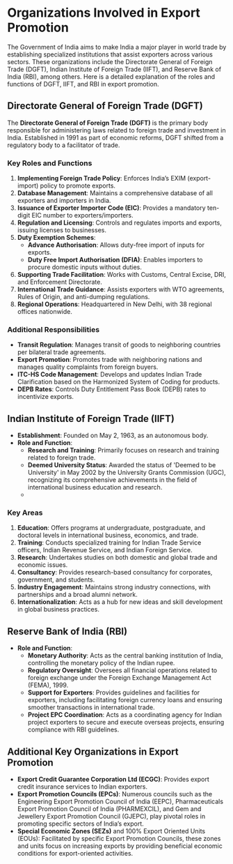 # Organizations Involved in Export Promotion

The Government of India aims to make India a major player in world trade by establishing specialized institutions that assist exporters across various sectors. These organizations include the Directorate General of Foreign Trade (DGFT), Indian Institute of Foreign Trade (IIFT), and Reserve Bank of India (RBI), among others. Here is a detailed explanation of the roles and functions of DGFT, IIFT, and RBI in export promotion.

## Directorate General of Foreign Trade (DGFT)

The **Directorate General of Foreign Trade (DGFT)** is the primary body responsible for administering laws related to foreign trade and investment in India. Established in 1991 as part of economic reforms, DGFT shifted from a regulatory body to a facilitator of trade.

### Key Roles and Functions
1. **Implementing Foreign Trade Policy**: Enforces India’s EXIM (export-import) policy to promote exports.
2. **Database Management**: Maintains a comprehensive database of all exporters and importers in India.
3. **Issuance of Exporter Importer Code (EIC)**: Provides a mandatory ten-digit EIC number to exporters/importers.
4. **Regulation and Licensing**: Controls and regulates imports and exports, issuing licenses to businesses.
5. **Duty Exemption Schemes**:
   - **Advance Authorisation**: Allows duty-free import of inputs for exports.
   - **Duty Free Import Authorisation (DFIA)**: Enables importers to procure domestic inputs without duties.
6. **Supporting Trade Facilitation**: Works with Customs, Central Excise, DRI, and Enforcement Directorate.
7. **International Trade Guidance**: Assists exporters with WTO agreements, Rules of Origin, and anti-dumping regulations.
8. **Regional Operations**: Headquartered in New Delhi, with 38 regional offices nationwide.

### Additional Responsibilities
- **Transit Regulation**: Manages transit of goods to neighboring countries per bilateral trade agreements.
- **Export Promotion**: Promotes trade with neighboring nations and manages quality complaints from foreign buyers.
- **ITC-HS Code Management**: Develops and updates Indian Trade Clarification based on the Harmonized System of Coding for products.
- **DEPB Rates**: Controls Duty Entitlement Pass Book (DEPB) rates to incentivize exports.


## Indian Institute of Foreign Trade (IIFT)

- **Establishment**: Founded on May 2, 1963, as an autonomous body.
- **Role and Function**: 
  - **Research and Training**: Primarily focuses on research and training related to foreign trade.
  - **Deemed University Status**: Awarded the status of 'Deemed to be University' in May 2002 by the University Grants Commission (UGC), recognizing its comprehensive achievements in the field of international business education and research.
  - 
### Key Areas
1. **Education**: Offers programs at undergraduate, postgraduate, and doctoral levels in international business, economics, and trade.
2. **Training**: Conducts specialized training for Indian Trade Service officers, Indian Revenue Service, and Indian Foreign Service.
3. **Research**: Undertakes studies on both domestic and global trade and economic issues.
4. **Consultancy**: Provides research-based consultancy for corporates, government, and students.
5. **Industry Engagement**: Maintains strong industry connections, with partnerships and a broad alumni network.
6. **Internationalization**: Acts as a hub for new ideas and skill development in global business practices.

## Reserve Bank of India (RBI)

- **Role and Function**: 
  - **Monetary Authority**: Acts as the central banking institution of India, controlling the monetary policy of the Indian rupee.
  - **Regulatory Oversight**: Oversees all financial operations related to foreign exchange under the Foreign Exchange Management Act (FEMA), 1999.
  - **Support for Exporters**: Provides guidelines and facilities for exporters, including facilitating foreign currency loans and ensuring smoother transactions in international trade.
  - **Project EPC Coordination**: Acts as a coordinating agency for Indian project exporters to secure and execute overseas projects, ensuring compliance with RBI guidelines.

## Additional Key Organizations in Export Promotion

- **Export Credit Guarantee Corporation Ltd (ECGC)**: Provides export credit insurance services to Indian exporters.
- **Export Promotion Councils (EPCs)**: Numerous councils such as the Engineering Export Promotion Council of India (EEPC), Pharmaceuticals Export Promotion Council of India (PHARMEXCIL), and Gem and Jewellery Export Promotion Council (GJEPC), play pivotal roles in promoting specific sectors of India’s export.
- **Special Economic Zones (SEZs)** and 100% Export Oriented Units (EOUs): Facilitated by specific Export Promotion Councils, these zones and units focus on increasing exports by providing beneficial economic conditions for export-oriented activities.

